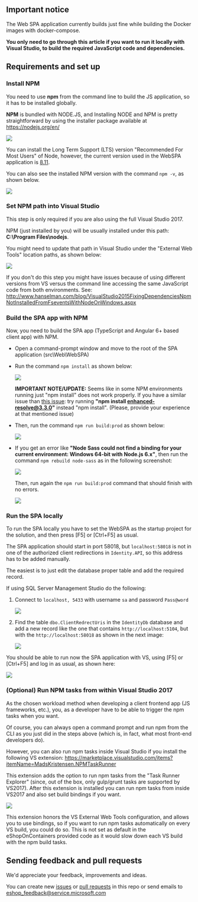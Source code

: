 ## Important notice

The Web SPA application currently builds just fine while building the Docker images with docker-compose.

**You only need to go through this article if you want to run it locally with Visual Studio, to build the required JavaScript code and dependencies.**

## Requirements and set up

### Install NPM

You need to use **npm** from the command line to build the JS application, so it has to be installed globally.

**NPM** is bundled with NODE.JS, and Installing NODE and NPM is pretty straightforward by using the installer package available at https://nodejs.org/en/

![](img/spa/installing_npm_node.png)

You can install the Long Term Support (LTS) version "Recommended For Most Users" of Node, however, the current version used in the WebSPA application is [8.11](https://nodejs.org/download/release/v8.11.4/).

You can also see the installed NPM version with the command `npm -v`, as shown below.

![](img/spa/npm-versions-powershell.png)

### Set NPM path into Visual Studio

This step is only required if you are also using the full Visual Studio 2017.

NPM (just installed by you) will be usually installed under this path:
**C:\Program Files\nodejs**.

You might need to update that path in Visual Studio under the "External Web Tools" location paths, as shown below:

![](img/spa/vs-tools-path-custom-node.png)

If you don't do this step you might have issues because of using different versions from VS versus the command line accessing the same JavaScript code from both environments.
See:
http://www.hanselman.com/blog/VisualStudio2015FixingDependenciesNpmNotInstalledFromFseventsWithNodeOnWindows.aspx

### Build the SPA app with NPM

Now, you need to build the SPA app (TypeScript and Angular 6+ based client app) with NPM.

- Open a command-prompt window and move to the root of the SPA application (src\Web\WebSPA\)

- Run the command `npm install` as shown below:

  ![](img/spa/npm-install.png)

   **IMPORTANT NOTE/UPDATE:** Seems like in some NPM environments running just "npm install" does not work properly. If you have a similar issue than [this issue](https://github.com/dotnet-architecture/eShopOnContainers/issues/253): try running **"npm install enhanced-resolve@3.3.0"** instead "npm install". (Please, provide your experience at that mentioned issue)

- Then, run the command `npm run build:prod` as shown below:

   ![](img/spa/npm-run-build-prod.png)

- If you get an error like **"Node Sass could not find a binding for your current environment: Windows 64-bit with Node.js 6.x"**, then run the command `npm rebuild node-sass` as in the following screenshot:

    ![](img/spa/npm-rebuild-node-sass.png)

    Then, run again the `npm run build:prod` command that should finish with no errors.

    ![](img/spa/npm-run-build-prod-no-errors.png)

### Run the SPA locally

To run the SPA locally you have to set the WebSPA as the startup project for the solution, and then press [F5] or [Ctrl+F5] as usual.

The SPA application should start in port 58018, but `localhost:58018` is not in one of the authorized client redirections in `Identity.API`, so this address has to be added manually.

The easiest is to just edit the database proper table and add the required record.

If using SQL Server Management Studio do the following:

1. Connect to `localhost, 5433` with username `sa` and password `Pass@word`

   ![](img/spa/ssms-login.png)

2. Find the table `dbo.ClientRedrectUris` in the `IdentityDb` database and add a new record like the one that contains `http://localhost:5104`, but with the `http://localhost:58018` as shown in the next image:

   ![](img/spa/add-client-redirect-uri.png)

You should be able to run now the SPA application with VS, using [F5] or [Ctrl+F5] and log in as usual, as shown here:

![](img/spa/eshoponcontainers-webspa-running-locally.png)

### (Optional) Run NPM tasks from within Visual Studio 2017

As the chosen workload method when developing a client frontend app (JS frameworks, etc.), you, as a developer have to be able to trigger the npm tasks when you want.

Of course, you can always open a command prompt and run npm from the CLI as you just did in the steps above (which is, in fact, what most front-end developers do).

However, you can also run npm tasks inside Visual Studio if you install the following VS extension: https://marketplace.visualstudio.com/items?itemName=MadsKristensen.NPMTaskRunner

This extension adds the option to run npm tasks from the "Task Runner Explorer" (since, out of the box, only gulp/grunt tasks are supported by VS2017). After this extension is installed you can run npm tasks from inside VS2017 and also set build bindings if you want.

![](img/spa/task-runner-with-npm-extension.png)

This extension honors the VS External Web Tools configuration, and allows you to use bindings, so if you want to run npm tasks automatically on every VS build, you could do so. This is not set as default in the eShopOnContainers provided code as it would slow down each VS build with the npm build tasks.

## Sending feedback and pull requests

We'd appreciate your feedback, improvements and ideas.

You can create new [issues](https://github.com/dotnet-architecture/eShopOnContainers/issues) or [pull requests](https://github.com/dotnet-architecture/eShopOnContainers/pulls) in this repo or send emails to [eshop_feedback@service.microsoft.com](mailto:eshop_feedback@service.microsoft.com)
